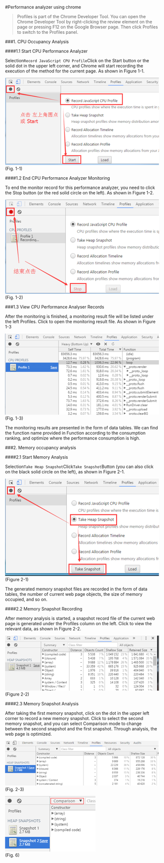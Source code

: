 #Performance analyzer using chrome

> Profiles is part of the Chrome Developer Tool. You can open the Chrome Developer Tool by right-clicking the review element on the page or pressing F12 on the Google Browser page. Then click Profiles to switch to the Profiles panel.
>



 



###1. CPU Occupancy Analysis

####1.1 Start CPU Performance Analyzer

Selection`Record JavaScript CPU Profile`Click on the Start button or the solid dot in the upper left corner, and Chrome will start recording the execution of the method for the current page. As shown in Figure 1-1.

![图片1-1](img/1-1.png)<br/> (Fig. 1-1)



####1.2 End CPU Performance Analyzer Monitoring

To end the monitor record for this performance analyzer, you need to click the Stop button (or the red solid circle on the left). As shown in Figure 1-2.

![图片1-2](img/1-2.png)<br/> (Fig. 1-2)



###1.3 View CPU Performance Analyser Records

After the monitoring is finished, a monitoring result file will be listed under the left Profiles. Click to open the monitoring result file. As shown in Figure 1-3

![图片1-3](img/1-3.png)<br/> (Fig. 1-3)

The monitoring results are presented in the form of data tables. We can find the function name provided in Function according to the consumption ranking, and optimize where the performance consumption is high.



###2. Memory occupancy analysis

####2.1 Start Memory Analysis

Selection`Take Heap Snapshot`Click`Take Snapshot`Button (you can also click on the black solid circle on the left), as shown in Figure 2-1.



![图片2-1](img/2-1.png)<br/> (Figure 2-1)

The generated memory snapshot files are recorded in the form of data tables, the number of current web page objects, the size of memory occupied, and so on.



####2.2 Memory Snapshot Recording

After memory analysis is started, a snapshot record file of the current web page is generated under the Profiles column on the left. Click to view the relevant data, as shown in Figure 2-2.

![图片2-2](img/2-2.png)<br/> (Figure 2-2)



####2.3 Memory Snapshot Analysis


After taking the first memory snapshot, click on the dot in the upper left corner to record a new memory snapshot. Click to select the second memory snapshot, and you can select Comparison mode to change between the second snapshot and the first snapshot. Through analysis, the web page is optimized.



​![图片1.png](img/5.png)<br/>
(Fig. 2-3)

​![图片1.png](img/6.png)<br/>
(Fig. 6)
